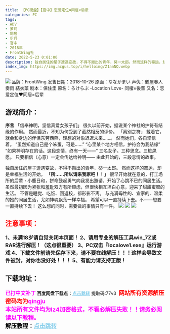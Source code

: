 ```yaml
---
title: 【PC硬盘】【官中】恋爱定位❤同居×后辈
categories: PC
tags:
- ADV
- 萝莉
- 同居
- 步兵
- 官中
- 2018年
- FrontWing社
date: 2022-5-23 0:01:00
description: 独自居住的屋子遭遇变故，不得不搬出的青年，葵一太郎。然而这样的霉运，却是幸福生活的开始。「所……所以请来我家吧！！」很早开始就在意的，打工场所的后辈・小鹿日和，拼命鼓起勇气向我发出邀请，开始了心跳不已的同居生活。虽然最初因为紧张和羞耻双方有所顾虑，但很快相互坦白心意，迎来了甜甜蜜蜜的生活。
index_img: https://img.acgus.top/i/helloimg/Z1anNQ.webp
---
```

![](https://img.acgus.top/i/helloimg/Z1anNQ.webp)
品牌：FrontWing
发售日期：2018-10-26
原画：ななかまい
声优：鶴屋春人 奏雨 結衣菜
剧本：保住圭
原名：ろけらぶ -Location Love- 同棲×後輩
又名：恋爱定位❤同居×后辈

## 游戏简介：
**序言**
「信奉神明，坚信真爱女孩子们」
很久以前开始，据说某个神社的护符有结缘的作用。
然而最近，不知为何受到了截然相反的评价。
「离别之符」
戴着它，就会和身边的伴侣东劳西燕，理想的对象迟迟未来……。
然而她们，各自坚信着。
“虽然知道自己是个笨蛋，可是……”
“心里某个地方相信，护符会为我结缘”
“如果神明存在的话。这段恋情，终有一天——”
三名女子。三种思念。三桩夙愿。
只要相信（心意）一定会传达给神明——
由此开始的，三段恋情的故事。

独自居住的屋子遭遇变故，不得不搬出的青年，葵一太郎。
然而这样的霉运，却是幸福生活的开始。
**「所……所以请来我家吧！！」**
很早开始就在意的，打工场所的后辈・小鹿日和，拼命鼓起勇气向我发出邀请，开始了心跳不已的同居生活。
虽然最初因为紧张和羞耻双方有所顾虑，但很快相互坦白心意，迎来了甜甜蜜蜜的生活。
不管是睡觉、吃饭、回返校，都形影不离。
与充满母性的、宜家的、温柔的她的同居生活，尤如神魂飘荡一样幸福。
希望可以一直持续下去。不——想要一直持续下去！
这么想的同时，需要做的事情只有一件。
![](https://img.acgus.top/i/helloimg/Z1aHut.webp)
![](https://img.acgus.top/i/helloimg/Z1alEu.webp)
![](https://img.acgus.top/i/helloimg/Z1aMOv.webp)




## <font color=#FF0000 >注意事项：</font>
<font size=3><b>1、未满18岁请自觉关闭本页面！
2、请用专业的解压工具win_7Z或RAR进行解压！（这点很重要）
3、PC双击『localove1.exe』运行游戏
4、下载文件前请先保存下来，请不要在线解压！！！这样会导致文件被封，对你也没好处！！！
5、有能力请支持正版！</b></font>

## 下载地址：
<font color=#FF00FF size=3><b>已打中文补丁</b></font>
<b>百度网盘下载点：</b><a href="https://pan.baidu.com/s/1Ung5blzUQMh4ootBDP5EcQ?pwd=77v3" style="color: #87CEEB;"><b>点击跳转</b></a> 提取码:77v3
<a style="padding: 0" href="https://post.qingju.org/AD/"><img style="max-width:100%" src="https://img.acgus.top/i/2024/07/478f689b8021d8d499ab43d21acf137a.gif" alt=""></a>
<b><font color=#FF0000 size=4>网站所有资源解压密码均为</b></font><b><font color=#FF00FF size=4>qingju</font><font color=#FF0000 ></font></b><br><b><font color=#FF00FF size=4>本站所有文件均为lz4加密格式，不看必解压失败！！请务必阅读以下教程。</b></font><br><b><font color=#000 size=4>解压教程：</b><a href="https://post.qingju.org/tutorial/000/" style="color: #87CEEB;"><b>点击跳转</b></a>